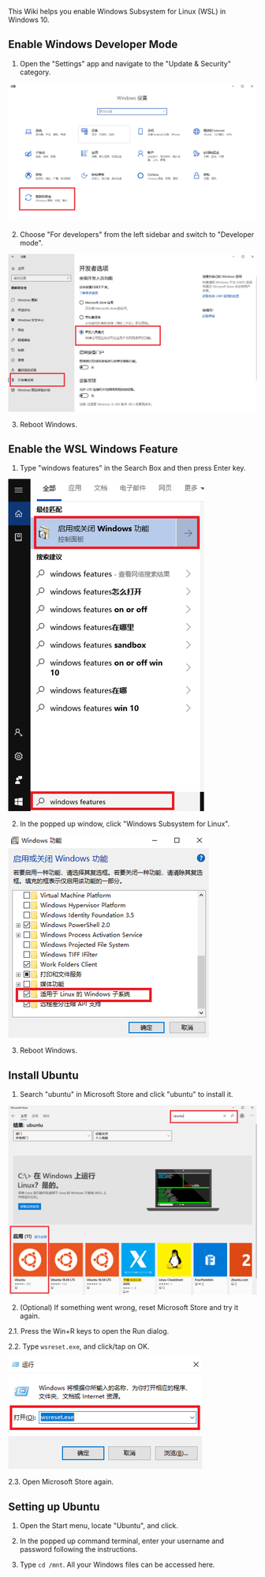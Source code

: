 This Wiki helps you enable Windows Subsystem for Linux (WSL) in Windows 10.

## Enable Windows Developer Mode

1. Open the "Settings" app and navigate to the "Update & Security" category.

![wsl-settings](images/wsl-settings.png )

2. Choose "For developers" from the left sidebar and switch to "Developer mode".

![wsl-developer-options](images/wsl-developer-options.png)

3. Reboot Windows.

## Enable the WSL Windows Feature

1. Type "windows features" in the Search Box and then press Enter key.

![wsl-features-search](images/wsl-features-search.png)

2. In the popped up window, click "Windows Subsystem for Linux".

![wsl-features-enable](images/wsl-features-enable.png)

3. Reboot Windows.

## Install Ubuntu
1. Search "ubuntu" in Microsoft Store and click "ubuntu" to install it.

![wsl-store-install](images/wsl-store-install.png )

2. (Optional) If something went wrong, reset Microsoft Store and try it again.

2.1. Press the Win+R keys to open the Run dialog.

2.2. Type `wsreset.exe`, and click/tap on OK.

![wsl-store-reset](images/wsl-store-reset.png )

2.3. Open Microsoft Store again.

## Setting up Ubuntu

1. Open the Start menu, locate "Ubuntu", and click.

2. In the popped up command terminal, enter your username and password following the instructions.

3. Type `cd /mnt`. All your Windows files can be accessed here.
